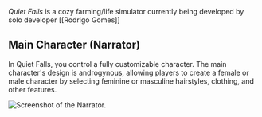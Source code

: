 *Quiet Falls* is a cozy farming/life simulator currently being developed by solo developer [[Rodrigo Gomes]]


## Main Character (Narrator)

In Quiet Falls, you control a fully customizable character. The main character's design is androgynous, allowing players to create a female or male character by selecting feminine or masculine hairstyles, clothing, and other features.

![Screenshot of the Narrator.](Narrator-MainCharacter_InGameCapture.jpg)